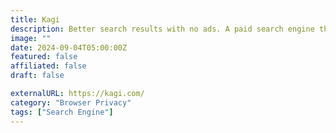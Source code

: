 ```yaml
---
title: Kagi
description: Better search results with no ads. A paid search engine that gives power back to the user.
image: ""
date: 2024-09-04T05:00:00Z
featured: false
affiliated: false
draft: false

externalURL: https://kagi.com/
category: "Browser Privacy"
tags: ["Search Engine"]
---
```

